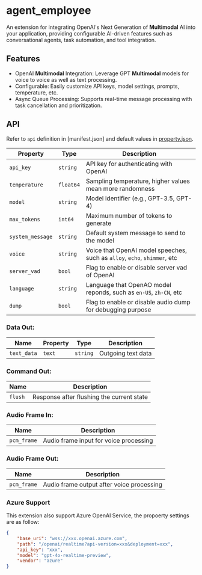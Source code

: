 # agent_employee

An extension for integrating OpenAI's Next Generation of **Multimodal** AI into your application, providing configurable AI-driven features such as conversational agents, task automation, and tool integration.

## Features

<!-- main features introduction -->

- OpenAI **Multimodal** Integration: Leverage GPT **Multimodal** models for voice to voice as well as text processing.
- Configurable: Easily customize API keys, model settings, prompts, temperature, etc.
- Async Queue Processing: Supports real-time message processing with task cancellation and prioritization.
<!-- - Tool Support: Integrate external tools like image recognition via OpenAI's API. -->

## API

Refer to `api` definition in [manifest.json] and default values in [property.json](property.json).

<!-- Additional API.md can be referred to if extra introduction needed -->

| **Property**               | **Type**   | **Description**                           |
|----------------------------|------------|-------------------------------------------|
| `api_key`                   | `string`   | API key for authenticating with OpenAI    |
| `temperature`               | `float64`  | Sampling temperature, higher values mean more randomness |
| `model`                     | `string`   | Model identifier (e.g., GPT-3.5, GPT-4)   |
| `max_tokens`                | `int64`    | Maximum number of tokens to generate      |
| `system_message`            | `string`   | Default system message to send to the model       |
| `voice`                     | `string`   | Voice that OpenAI model speeches, such as `alloy`, `echo`, `shimmer`, etc |
| `server_vad`                | `bool`     | Flag to enable or disable server vad of OpenAI |
| `language`                  | `string`   | Language that OpenAO model reponds, such as `en-US`, `zh-CN`, etc | 
| `dump`                      | `bool`     | Flag to enable or disable audio dump for debugging purpose  |

### Data Out:
| **Name**       | **Property** | **Type**   | **Description**               |
|----------------|--------------|------------|-------------------------------|
| `text_data`    | `text`       | `string`   | Outgoing text data             |

### Command Out:
| **Name**       | **Description**                             |
|----------------|---------------------------------------------|
| `flush`        | Response after flushing the current state    |

### Audio Frame In:
| **Name**         | **Description**                           |
|------------------|-------------------------------------------|
| `pcm_frame`      | Audio frame input for voice processing    |

### Audio Frame Out:
| **Name**         | **Description**                           |
|------------------|-------------------------------------------|
| `pcm_frame`    | Audio frame output after voice processing    |


### Azure Support

This extension also support Azure OpenAI Service, the propoerty settings are as follow:

``` json
{
    "base_uri": "wss://xxx.openai.azure.com",
    "path": "/openai/realtime?api-version=xxx&deployment=xxx",
    "api_key": "xxx",
    "model": "gpt-4o-realtime-preview",
    "vendor": "azure"
}
```